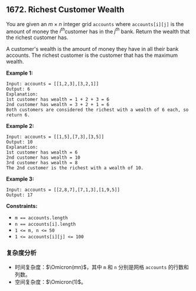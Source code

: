 ## 1672. Richest Customer Wealth

You are given an $m \times n$ integer grid `accounts` 
where `accounts[i][j]` is the amount of money 
the ​​​​​​​​$i^{th}$​​​​ customer has in the ​​​​​​​​​​​$j^{th}$ bank. 
Return the wealth that the richest customer has.  

A customer's wealth is the amount of money they have in all their bank accounts. The richest customer is the customer that has the maximum wealth.  


__Example 1:__   
```
Input: accounts = [[1,2,3],[3,2,1]]
Output: 6
Explanation:
1st customer has wealth = 1 + 2 + 3 = 6
2nd customer has wealth = 3 + 2 + 1 = 6
Both customers are considered the richest with a wealth of 6 each, so return 6.
```



__Example 2:__  
```
Input: accounts = [[1,5],[7,3],[3,5]]
Output: 10
Explanation: 
1st customer has wealth = 6
2nd customer has wealth = 10 
3rd customer has wealth = 8
The 2nd customer is the richest with a wealth of 10.
```



__Example 3:__  
```
Input: accounts = [[2,8,7],[7,1,3],[1,9,5]]
Output: 17
```



__Constraints:__  
* `m == accounts.length`
* `n == accounts[i].length`
* `1 <= m, n <= 50`  
* `1 <= accounts[i][j] <= 100`  


### 复杂度分析
* 时间复杂度：$\Omicron(mn)$，其中 `m` 和 `n` 分别是网格 `accounts` 的行数和列数。
* 空间复杂度：$\Omicron(1)$。
